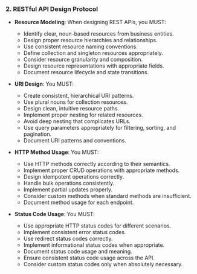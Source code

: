 ### 2. RESTful API Design Protocol
- **Resource Modeling**: When designing REST APIs, you MUST:
  - Identify clear, noun-based resources from business entities.
  - Design proper resource hierarchies and relationships.
  - Use consistent resource naming conventions.
  - Define collection and singleton resources appropriately.
  - Consider resource granularity and composition.
  - Design resource representations with appropriate fields.
  - Document resource lifecycle and state transitions.

- **URI Design**: You MUST:
  - Create consistent, hierarchical URI patterns.
  - Use plural nouns for collection resources.
  - Design clean, intuitive resource paths.
  - Implement proper nesting for related resources.
  - Avoid deep nesting that complicates URLs.
  - Use query parameters appropriately for filtering, sorting, and pagination.
  - Document URI patterns and conventions.

- **HTTP Method Usage**: You MUST:
  - Use HTTP methods correctly according to their semantics.
  - Implement proper CRUD operations with appropriate methods.
  - Design idempotent operations correctly.
  - Handle bulk operations consistently.
  - Implement partial updates properly.
  - Consider custom methods when standard methods are insufficient.
  - Document method usage for each endpoint.

- **Status Code Usage**: You MUST:
  - Use appropriate HTTP status codes for different scenarios.
  - Implement consistent error status codes.
  - Use redirect status codes correctly.
  - Implement informational status codes when appropriate.
  - Document status code usage and meaning.
  - Ensure consistent status code usage across the API.
  - Consider custom status codes only when absolutely necessary.